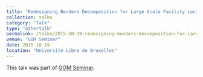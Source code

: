 ```yaml
---
title: "Redesigning Benders Decomposition for Large Scale Facility Location"
collection: talks
category: "Talk"
type: "othertalk"
permalink: /talks/2015-10-19-redesigning-benders-decomposition-for-large-scale-facility-location
venue: "GOM Seminar"
date: 2015-10-19
location: "Universite Libre de Bruxelles"
---
```


This talk was part of [GOM Seminar](http://gom.ulb.ac.be).